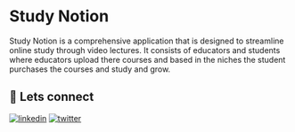 
# Study Notion

Study Notion is a comprehensive application that is designed to streamline online study through video lectures. It consists of educators and students where educators upload there courses and based in the niches the student purchases the courses and study and grow.


## 🔗 Lets connect

[![linkedin](https://img.shields.io/badge/linkedin-0A66C2?style=for-the-badge&logo=linkedin&logoColor=white)](https://www.linkedin.com/)
[![twitter](https://img.shields.io/badge/twitter-1DA1F2?style=for-the-badge&logo=twitter&logoColor=white)](https://twitter.com/)



